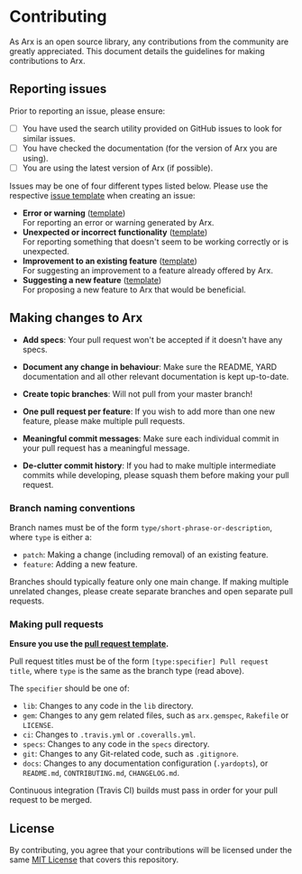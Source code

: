 # Contributing

As Arx is an open source library, any contributions from the community are greatly appreciated. This document details the guidelines for making contributions to Arx.

## Reporting issues

Prior to reporting an issue, please ensure:

- [ ] You have used the search utility provided on GitHub issues to look for similar issues.
- [ ] You have checked the documentation (for the version of Arx you are using).
- [ ] You are using the latest version of Arx (if possible).

Issues may be one of four different types listed below. Please use the respective [issue template](/.github/ISSUE_TEMPLATES) when creating an issue:

- **Error or warning** ([template](/.github/ISSUE_TEMPLATES/error-or-warning.md))<br>For reporting an error or warning generated by Arx.
- **Unexpected or incorrect functionality** ([template](/.github/ISSUE_TEMPLATES/unexpected.md))<br>For reporting something that doesn't seem to be working correctly or is unexpected.
- **Improvement to an existing feature** ([template](/.github/ISSUE_TEMPLATES/improvement.md))<br>For suggesting an improvement to a feature already offered by Arx.
- **Suggesting a new feature** ([template](/.github/ISSUE_TEMPLATES/new-feature.md))<br>For proposing a new feature to Arx that would be beneficial.

## Making changes to Arx

- **Add specs**: Your pull request won't be accepted if it doesn't have any specs.

- **Document any change in behaviour**: Make sure the README, YARD documentation and all other relevant documentation is kept up-to-date.

- **Create topic branches**: Will not pull from your master branch!

- **One pull request per feature**: If you wish to add more than one new feature, please make multiple pull requests.

- **Meaningful commit messages**: Make sure each individual commit in your pull request has a meaningful message.

- **De-clutter commit history**: If you had to make multiple intermediate commits while developing, please squash them before making your pull request.

### Branch naming conventions

Branch names must be of the form `type/short-phrase-or-description`, where `type` is either a:

- `patch`: Making a change (including removal) of an existing feature.
- `feature`: Adding a new feature.

Branches should typically feature only one main change. If making multiple unrelated changes, please create separate branches and open separate pull requests.

### Making pull requests

**Ensure you use the [pull request template](/.github/PULL_REQUEST_TEMPLATE.md).**

Pull request titles must be of the form `[type:specifier] Pull request title`, where `type` is the same as the branch type (read above).

The `specifier` should be one of:

- `lib`: Changes to any code in the `lib` directory.
- `gem`: Changes to any gem related files, such as `arx.gemspec`, `Rakefile` or `LICENSE`.
- `ci`: Changes to `.travis.yml` or `.coveralls.yml`.
- `specs`: Changes to any code in the `specs` directory.
- `git`: Changes to any Git-related code, such as `.gitignore`.
- `docs`: Changes to any documentation configuration (`.yardopts`), or `README.md`, `CONTRIBUTING.md`, `CHANGELOG.md`.

Continuous integration (Travis CI) builds must pass in order for your pull request to be merged.

## License

By contributing, you agree that your contributions will be licensed under the same [MIT License](/LICENSE) that covers this repository.